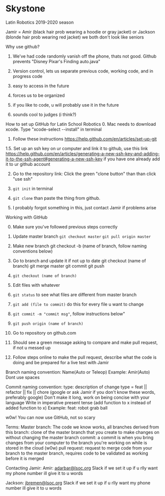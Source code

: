 # Skystone
Latin Robotics 2019-2020 season

Jamir = Amir (black hair prob wearing a hoodie or gray jacket) or Jackson (blonde hair prob wearing red jacket) we both don't look like seniors 


Why use github?
1. We've had code randomly vanish off the phone, thats not good. Github prevents "Disney Pixar's Finding auto.java"

2. Version control, lets us separate previous code, working code, and in progress code

3. easy to access in the future

4. forces us to be organized

5. if you like to code, u will probably use it in the future

6. sounds cool to judges (i think?)

How to set up GitHub for Latin School Robotics
0. Mac needs to download xcode. Type "xcode-select --install" in terminal

1. Follow these instructions
	https://help.github.com/en/articles/set-up-git

1.5. Set up an ssh key on ur computer and link it to github, use this link
https://help.github.com/en/articles/generating-a-new-ssh-key-and-adding-it-to-the-ssh-agent#generating-a-new-ssh-key
if you have one already add it to ur github account

2. Go to the repository link:
	Click the green "clone button" than than click "use ssh" 

3. ```git init``` in terminal

4. ```git clone``` than paste the thing from github.

5. I probably forgot something in this, just contact Jamir if problems arise 


Working with GitHub


0. Make sure you've followed previous steps correctly

1. Update master branch
	```git checkout master```
      	```git pull origin master```

2. Make new branch
	git checkout -b (name of branch, follow naming conventions below)

3. Go to branch and update it if not up to date
	git checkout (name of branch)
	git merge master
	git commit
	git push

4. ```git checkout (name of branch)```

5. Edit files with whatever

6. ```git status``` to see what files are different from master branch

7. ```git add (file to commit)``` do this for every file u want to change

8. ```git commit -m "commit msg"```, follow instructions below"

9. ```git push origin (name of branch)```

10. Go to repository on github.com

11. Should see a green message asking to compare and make pull request, if not u messed up

12. Follow steps online to make the pull request, describe what the code is doing and be prepared for a live test with Jamir 



Branch naming convention: 
	Name(Auto or Teleop)
	Example: Amir(Auto)
 	Dont use spaces
	
Commit naming convention:
	type: description of change
	type = feat || refactor || fix || chore (google or ask Jamir if you don't know these words, preferably google)
	Don't make it long, work on being concise with your language
	Write in imperative present tense (add function to x instead of added function to x)
	Example: feat: robot grab ball

w0w! You can now use GitHub, not so scary

Terms:
Master branch: The code we know works, all branches derived from this
branch: clone of the master branch that you create to make changes on without changing the master branch
commit: a commit is when you bring changes from your computer to the branch you're working on while is stored in the cloud (w0w)
pull request: request to merge code from your branch to the master branch, requires code to be validated as working before it is merged

Contacting Jamir:
Amir:
adarbar@lsoc.org
Slack if we set it up
if u rlly want my phone number ill give it to u
words

Jackson:
jbremen@lsoc.org
Slack if we set it up
if u rlly want my phone number ill give it to u
words
